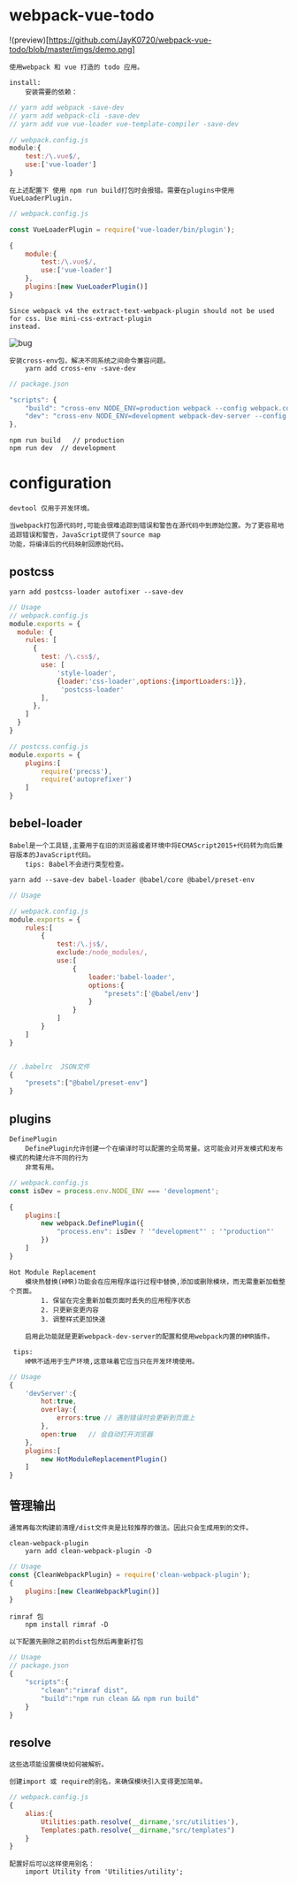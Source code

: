 # webpack-vue-todo
        
!(preview)[https://github.com/JayK0720/webpack-vue-todo/blob/master/imgs/demo.png]

    使用webpack 和 vue 打造的 todo 应用。
    
    install:
        安装需要的依赖：
```js
// yarn add webpack -save-dev
// yarn add webpack-cli -save-dev
// yarn add vue vue-loader vue-template-compiler -save-dev
```
```js
// webpack.config.js
module:{
    test:/\.vue$/,
    use:['vue-loader']
}
```
    在上述配置下 使用 npm run build打包时会报错。需要在plugins中使用VueLoaderPlugin.
```js
// webpack.config.js

const VueLoaderPlugin = require('vue-loader/bin/plugin');

{
    module:{
        test:/\.vue$/,
        use:['vue-loader']
    },
    plugins:[new VueLoaderPlugin()]
}
```
    Since webpack v4 the extract-text-webpack-plugin should not be used for css. Use mini-css-extract-plugin 
    instead.
    
![bug](https://github.com/JayK0720/webpack-vue-todo/blob/master/imgs/bug-1.png)   

    安装cross-env包，解决不同系统之间命令兼容问题。
        yarn add cross-env -save-dev
```js
// package.json

"scripts": {
    "build": "cross-env NODE_ENV=production webpack --config webpack.config.js",
    "dev": "cross-env NODE_ENV=development webpack-dev-server --config webpack.config.js"
},
```
    npm run build   // production
    npm run dev  // development
    

# configuration

    devtool 仅用于开发环境。
    
    当webpack打包源代码时,可能会很难追踪到错误和警告在源代码中到原始位置。为了更容易地追踪错误和警告，JavaScript提供了source map
    功能，将编译后的代码映射回原始代码。
    
## postcss
    
    yarn add postcss-loader autofixer --save-dev
```js
// Usage
// webpack.config.js
module.exports = {
  module: {
    rules: [
      {
        test: /\.css$/,
        use: [
            'style-loader',
            {loader:'css-loader',options:{importLoaders:1}},
             'postcss-loader'
        ],
      },
    ]
  }
}

// postcss.config.js
module.exports = {
    plugins:[
        require('precss'),
        require('autoprefixer')
    ]
}
```

## bebel-loader

    Babel是一个工具链,主要用于在旧的浏览器或者环境中将ECMAScript2015+代码转为向后兼容版本的JavaScript代码。
        tips: Babel不会进行类型检查。
    
    yarn add --save-dev babel-loader @babel/core @babel/preset-env

```js
// Usage

// webpack.config.js
module.exports = {
    rules:[
        {
            test:/\.js$/,
            exclude:/node_modules/,
            use:[
                {
                    loader:'babel-loader',
                    options:{
                        "presets":['@babel/env']
                    }
                }
            ]
        }
    ]
}


// .babelrc  JSON文件
{
    "presets":["@babel/preset-env"]
}
```
    
## plugins

    DefinePlugin
        DefinePlugin允许创建一个在编译时可以配置的全局常量。这可能会对开发模式和发布模式的构建允许不同的行为
        非常有用。
```js
// webpack.config.js
const isDev = process.env.NODE_ENV === 'development';

{
    plugins:[
        new webpack.DefinePlugin({
            "process.env": isDev ? '"development"' : '"production"'
        })
    ]
}
```
    Hot Module Replacement
        模块热替换(HMR)功能会在应用程序运行过程中替换,添加或删除模块，而无需重新加载整个页面。
            1. 保留在完全重新加载页面时丢失的应用程序状态
            2. 只更新变更内容
            3. 调整样式更加快速
            
        启用此功能就是更新webpack-dev-server的配置和使用webpack内置的HMR插件。
            
     tips:
        HMR不适用于生产环境,这意味着它应当只在开发环境使用。
```js
// Usage
{
    'devServer':{
        hot:true,   
        overlay:{
            errors:true // 遇到错误时会更新到页面上
        },
        open:true   // 会自动打开浏览器
    },
    plugins:[
        new HotModuleReplacementPlugin()
    ]
}
```

## 管理输出
    
    通常再每次构建前清理/dist文件夹是比较推荐的做法。因此只会生成用到的文件。
    
    clean-webpack-plugin
        yarn add clean-webpack-plugin -D
```js
// Usage
const {CleanWebpackPlugin} = require('clean-webpack-plugin');
{
    plugins:[new CleanWebpackPlugin()]
}
```

    rimraf 包
        npm install rimraf -D
    
    以下配置先删除之前的dist包然后再重新打包
```js
// Usage
// package.json
{
    "scripts":{
        "clean":"rimraf dist",
        "build":"npm run clean && npm run build"
    }
}
```
## resolve

    这些选项能设置模块如何被解析。
    
    创建import 或 require的别名，来确保模块引入变得更加简单。
```js
// webpack.config.js
{
    alias:{
        Utilities:path.resolve(__dirname,'src/utilities'),
        Templates:path.resolve(__dirname,"src/templates")
    }
}
```
    配置好后可以这样使用别名：
        import Utility from 'Utilities/utility';    
    
    
    
    
    
    
    
    
    
    
    
    
    
    
    
    
    
             
    
    
    
    
    
    
    
    
    
    